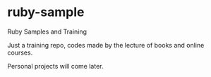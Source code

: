 # ruby-sample
Ruby Samples and Training

Just a training repo, codes made by the lecture of books and online courses. 

Personal projects will come later.
